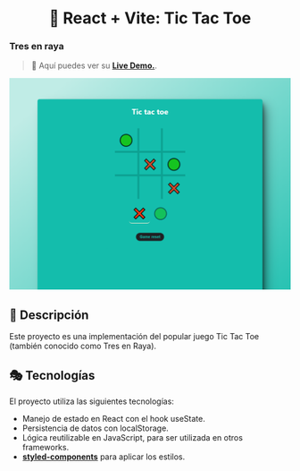 <div align='center'>

# 🎰 React + Vite: Tic Tac Toe

</div>

### Tres en raya

> 🧩 Aquí puedes ver su [**Live Demo.**](https://tic-tac-toe-abraham.netlify.app/).

![vista-previa](./public/preview/01-page-preview.png)

## 🚀 Descripción

Este proyecto es una implementación del popular juego Tic Tac Toe (también conocido como Tres en Raya).

## 🎭 Tecnologías

El proyecto utiliza las siguientes tecnologías:

- Manejo de estado en React con el hook useState.
- Persistencia de datos con localStorage.
- Lógica reutilizable en JavaScript, para ser utilizada en otros frameworks.
- [**styled-components**](https://styled-components.com/) para aplicar los estilos.
